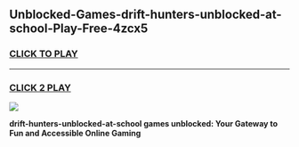 
## Unblocked-Games-drift-hunters-unblocked-at-school-Play-Free-4zcx5
<h3>
<a href="https://premium76.site?title=drift-hunters-unblocked-at-school&ref=18A1">CLICK TO PLAY</a></h3>
<hr>

<h3>
<a href="https://premium76.site?title=drift-hunters-unblocked-at-school&ref=18A1">CLICK 2 PLAY</a>
  
</h3>

<a href="https://premium76.site?title=drift-hunters-unblocked-at-school&ref=18A1"><img src="https://clearcache.store/games.png"></a>


**drift-hunters-unblocked-at-school games unblocked: Your Gateway to Fun and Accessible Online Gaming**
